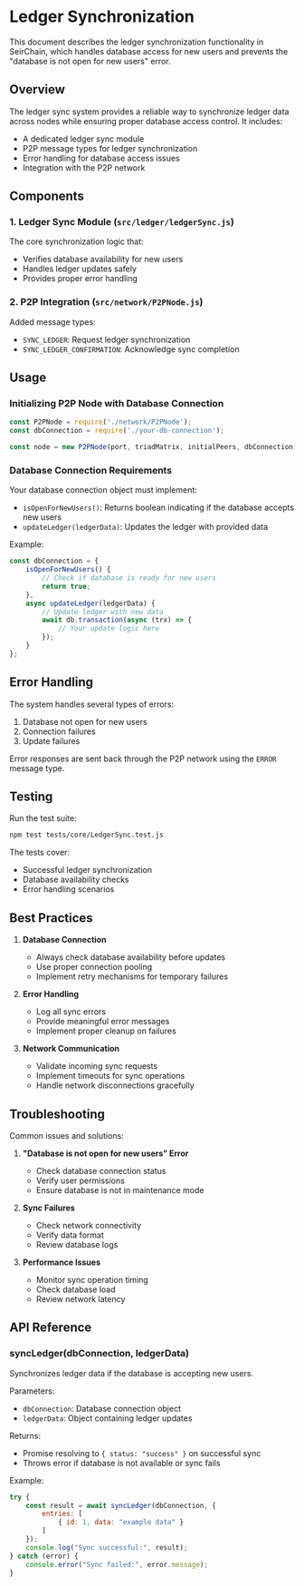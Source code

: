 # Ledger Synchronization

This document describes the ledger synchronization functionality in SeirChain, which handles database access for new users and prevents the "database is not open for new users" error.

## Overview

The ledger sync system provides a reliable way to synchronize ledger data across nodes while ensuring proper database access control. It includes:

- A dedicated ledger sync module
- P2P message types for ledger synchronization
- Error handling for database access issues
- Integration with the P2P network

## Components

### 1. Ledger Sync Module (`src/ledger/ledgerSync.js`)

The core synchronization logic that:
- Verifies database availability for new users
- Handles ledger updates safely
- Provides proper error handling

### 2. P2P Integration (`src/network/P2PNode.js`)

Added message types:
- `SYNC_LEDGER`: Request ledger synchronization
- `SYNC_LEDGER_CONFIRMATION`: Acknowledge sync completion

## Usage

### Initializing P2P Node with Database Connection

```javascript
const P2PNode = require('./network/P2PNode');
const dbConnection = require('./your-db-connection');

const node = new P2PNode(port, triadMatrix, initialPeers, dbConnection);
```

### Database Connection Requirements

Your database connection object must implement:
- `isOpenForNewUsers()`: Returns boolean indicating if the database accepts new users
- `updateLedger(ledgerData)`: Updates the ledger with provided data

Example:
```javascript
const dbConnection = {
    isOpenForNewUsers() {
        // Check if database is ready for new users
        return true;
    },
    async updateLedger(ledgerData) {
        // Update ledger with new data
        await db.transaction(async (trx) => {
            // Your update logic here
        });
    }
};
```

## Error Handling

The system handles several types of errors:
1. Database not open for new users
2. Connection failures
3. Update failures

Error responses are sent back through the P2P network using the `ERROR` message type.

## Testing

Run the test suite:
```bash
npm test tests/core/LedgerSync.test.js
```

The tests cover:
- Successful ledger synchronization
- Database availability checks
- Error handling scenarios

## Best Practices

1. **Database Connection**
   - Always check database availability before updates
   - Use proper connection pooling
   - Implement retry mechanisms for temporary failures

2. **Error Handling**
   - Log all sync errors
   - Provide meaningful error messages
   - Implement proper cleanup on failures

3. **Network Communication**
   - Validate incoming sync requests
   - Implement timeouts for sync operations
   - Handle network disconnections gracefully

## Troubleshooting

Common issues and solutions:

1. **"Database is not open for new users" Error**
   - Check database connection status
   - Verify user permissions
   - Ensure database is not in maintenance mode

2. **Sync Failures**
   - Check network connectivity
   - Verify data format
   - Review database logs

3. **Performance Issues**
   - Monitor sync operation timing
   - Check database load
   - Review network latency

## API Reference

### syncLedger(dbConnection, ledgerData)

Synchronizes ledger data if the database is accepting new users.

Parameters:
- `dbConnection`: Database connection object
- `ledgerData`: Object containing ledger updates

Returns:
- Promise resolving to `{ status: "success" }` on successful sync
- Throws error if database is not available or sync fails

Example:
```javascript
try {
    const result = await syncLedger(dbConnection, {
        entries: [
            { id: 1, data: "example data" }
        ]
    });
    console.log("Sync successful:", result);
} catch (error) {
    console.error("Sync failed:", error.message);
}
